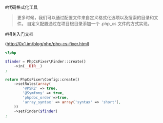 #代码格式化工具

>更多时候，我们可以通过配置文件来自定义格式化选项以及搜索的目录和文件。
自定义配置通过在项目根目录添加一个 .php_cs 文件的方式实现。

#相关入门文档

(http://0x1.im/blog/php/php-cs-fixer.html)

```php
<?php

$finder = PhpCsFixer\Finder::create()
    ->in(__DIR__)
;

return PhpCsFixer\Config::create()
    ->setRules(array(
        '@PSR2' => true,
        '@Symfony' => true,
        'phpdoc_order'=>true,
        'array_syntax' => array('syntax' => 'short'),
    ))
    ->setFinder($finder)
;
```
